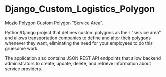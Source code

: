 # Django_Custom_Logistics_Polygon
Mozio Polygon Custom Polygon “Service Area”.  

Python/Django project that defines custom polygons as their "service area" and allows transportation companies to define and alter their polygons whenever they want, eliminating the need for your employees to do this gruesome work. 

The application also contains JSON REST API endpoints that allow backend administrators to create, update, delete, and retrieve information about service providers.

